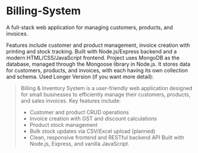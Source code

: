 # Billing-System
A full-stack web application for managing customers, products, and invoices.

Features include customer and product management, invoice creation with printing and stock tracking.
Built with Node.js/Express backend and a modern HTML/CSS/JavaScript frontend.
Project uses MongoDB as the database, managed through the Mongoose library in Node.js.
It stores data for customers, products, and invoices, with each having its own collection and schema.
Used Longer Version (if you want more detail):
> Billing & Inventory System is a user-friendly web application designed for small businesses to efficiently manage their customers, products, and sales invoices.
> Key features include:
> - Customer and product CRUD operations
> - Invoice creation with GST and discount calculations
> - Product stock management
> - Bulk stock updates via CSV/Excel upload (planned)
> - Clean, responsive frontend and RESTful backend API
> Built with Node.js, Express, and vanilla JavaScript.
